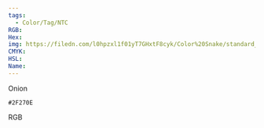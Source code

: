 ```yaml
---
tags:
  - Color/Tag/NTC
RGB:
Hex:
img: https://filedn.com/l0hpzxl1f01yT7GHxtF8cyk/Color%20Snake/standard_csv_to_svg//2F270E.svg
CMYK:
HSL:
Name:
---
```

Onion
```palette
#2F270E
```
RGB
